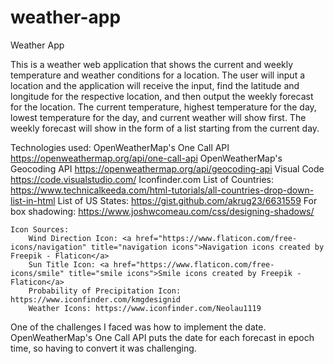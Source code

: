 # weather-app
Weather App

This is a weather web application that shows the current and weekly temperature and weather conditions for a location. The user will input a location and the application will receive the input, find the latitude and longitude for the respective location, and then output the weekly forecast for the location. The current temperature, highest temperature for the day, lowest temperature for the day, and current weather will show first. The weekly forecast will show in the form of a list starting from the current day.

Technologies used:
    OpenWeatherMap's One Call API  https://openweathermap.org/api/one-call-api
    OpenWeatherMap's Geocoding API  https://openweathermap.org/api/geocoding-api
    Visual Code  https://code.visualstudio.com/
    Iconfinder.com
    List of Countries: https://www.technicalkeeda.com/html-tutorials/all-countries-drop-down-list-in-html
    List of US States: https://gist.github.com/akrug23/6631559
    For box shadowing: https://www.joshwcomeau.com/css/designing-shadows/

    Icon Sources:
        Wind Direction Icon: <a href="https://www.flaticon.com/free-icons/navigation" title="navigation icons">Navigation icons created by Freepik - Flaticon</a>
        Sun Title Icon: <a href="https://www.flaticon.com/free-icons/smile" title="smile icons">Smile icons created by Freepik - Flaticon</a>
        Probability of Precipitation Icon: https://www.iconfinder.com/kmgdesignid
        Weather Icons: https://www.iconfinder.com/Neolau1119

One of the challenges I faced was how to implement the date. OpenWeatherMap's One Call API puts the date for each forecast in epoch time, so having to convert it was challenging.
